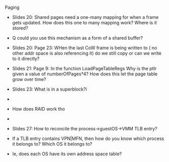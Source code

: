 Paging

- Slides 20: Shared pages need a one-many mapping for when a frame gets updated. 
How does this one to many mapping work? Where is it stored?

- Q could you use this mechanism as a form of a shared buffer?

- Slides 20: Page 23: WHen the last CoW frame is being written to ( no other addr space is also referencing it) do we still copy or can we write to it directly? 

- Slides 21: Page 9: In the function LoadPageTableRegs Why is the ptlr given a value of numberOfPages*4? How does this let the page table grow over time?

- Slides 23: What is in a superblock?i
-
- How does RAID work tho
-
- Slides 27: How to reconcile the process->guestOS->VMM TLB entry? 
- If a TLB entry contains VPN|MFN, then how do you know which process it belongs to? Which OS it belongs to?
- Ie, does each OS have its own address space table? 
